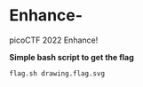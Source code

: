 # Enhance-
picoCTF 2022 Enhance!

**Simple bash script to get the flag**
```bash
flag.sh drawing.flag.svg
```
